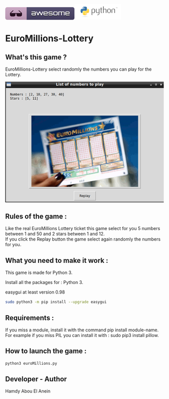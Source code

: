 ![Screenshot](awesome.svg)![Screenshot](python.png)

# EuroMillions-Lottery

## What's this game ?

EuroMillions-Lottery select randomly the numbers you can play for the Lottery.


![Screenshot](screenshot.png)


## Rules of the game :

Like the real EuroMillions Lottery ticket this game select for you 5 numbers between 1 and 50 and 2 stars between 1 and 12.  
If you click the Replay button the game select again randomly the numbers for you.

## What you need to make it work :

This game is made for Python 3.  

Install all the packages for : Python 3.  

easygui at least version 0.98  

```sh
sudo python3 -m pip install --upgrade easygui  
```  

## Requirements :

If you miss a module, install it with the command pip install module-name. For example if you miss PIL you can install it with : sudo pip3 install pillow.


## How to launch the game :

```sh
python3 euroMillions.py
```


## Developer - Author

Hamdy Abou El Anein


